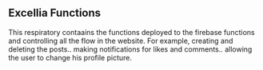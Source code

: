 ## Excellia Functions

This respiratory contaains the functions deployed to the firebase functions and controlling all the flow in the website.
For example, creating and deleting the posts.. making notifications for likes and comments.. allowing the user to change his profile picture.

